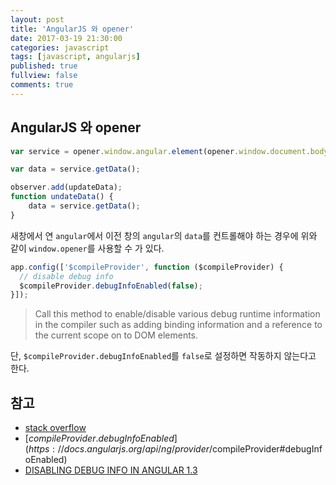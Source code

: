```yaml
---
layout: post
title: 'AngularJS 와 opener'
date: 2017-03-19 21:30:00
categories: javascript
tags: [javascript, angularjs]
published: true
fullview: false
comments: true
---
```


## AngularJS 와 opener

```javascript
var service = opener.window.angular.element(opener.window.document.body).injector().get('someAngularService');

var data = service.getData();

observer.add(updateData);
function undateData() {
	data = service.getData();
}
```

새창에서 연 `angular`에서 이전 창의 `angular`의 `data`를 컨트롤해야 하는 경우에 위와 같이 `window.opener`를 사용할 수 가 있다.

```javascript
app.config(['$compileProvider', function ($compileProvider) {
  // disable debug info
  $compileProvider.debugInfoEnabled(false);
}]);
```

> Call this method to enable/disable various debug runtime information in the compiler such as adding binding information and a reference to the current scope on to DOM elements.

단, `$compileProvider.debugInfoEnabled`를 `false`로 설정하면 작동하지 않는다고 한다.

## 참고

* [stack overflow](http://stackoverflow.com/questions/17007939/accessing-parent-window-angular-scope-from-child-window)
* [$compileProvider.debugInfoEnabled](https://docs.angularjs.org/api/ng/provider/$compileProvider#debugInfoEnabled)
* [DISABLING DEBUG INFO IN ANGULAR 1.3](https://blog.thoughtram.io/angularjs/2014/12/22/exploring-angular-1.3-disabling-debug-info.html)
